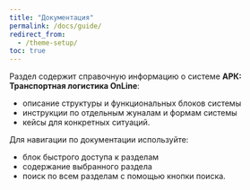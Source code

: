 ```yaml
---
title: "Документация"
permalink: /docs/guide/
redirect_from:
  - /theme-setup/
toc: true
---
```


Раздел содержит справочную информацию о системе **АРК: Транспортная логистика OnLine**:
-   описание структуры и функциональных блоков системы
-   инструкции по отдельным жуналам и формам системы
-   кейсы для конкретных ситуаций.

Для навигации по документации используйте:
-   блок быстрого доступа к разделам
-   содержание выбранного раздела
-   поиск по всем разделам с помощью кнопки поиска.
